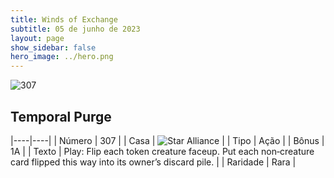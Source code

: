 ```yaml
---
title: Winds of Exchange
subtitle: 05 de junho de 2023
layout: page
show_sidebar: false
hero_image: ../hero.png
---
```


![307](https://mastervault-storage-prod.s3.amazonaws.com/media/card_front/en/600_307_b8efc91df715_en.png)


## Temporal Purge

|----|----|
| Número | 307 |
| Casa | ![Star Alliance](https://archonarcana.com/images/thumb/7/7d/Star_Alliance.png/22px-Star_Alliance.png "Aliança Estelar") |
| Tipo | Ação |
| Bônus | 1A |
| Texto | Play: Flip each token creature faceup. Put each non‑creature card flipped this way into its owner’s discard pile. |
| Raridade | Rara |
